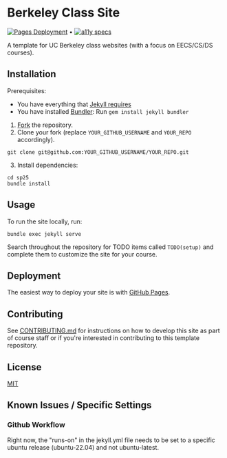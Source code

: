 # Berkeley Class Site

[![Pages Deployment](https://github.com/berkeley-cdss/berkeley-class-site/actions/workflows/jekyll.yml/badge.svg)](https://github.com/berkeley-cdss/berkeley-class-site/actions/workflows/jekyll.yml) •
[![a11y specs](https://github.com/berkeley-eecs/berkeley-class-site/actions/workflows/rspec.yml/badge.svg)](https://github.com/berkeley-eecs/berkeley-class-site/actions/workflows/rspec.yml)

A template for UC Berkeley class websites (with a focus on EECS/CS/DS courses).

## Installation

Prerequisites:

- You have everything that [Jekyll requires](https://jekyllrb.com/docs/installation/)
- You have installed [Bundler](https://bundler.io/): Run `gem install jekyll bundler`

1. [Fork](https://github.com/berkeley-eecs/berkeley-class-site/fork) the repository.
2. Clone your fork (replace `YOUR_GITHUB_USERNAME` and `YOUR_REPO` accordingly).
```
git clone git@github.com:YOUR_GITHUB_USERNAME/YOUR_REPO.git
```
3. Install dependencies:
```
cd sp25
bundle install
```

## Usage

To run the site locally, run:

```
bundle exec jekyll serve
```

Search throughout the repository for TODO items called `TODO(setup)` and complete them to customize the site for your course.

## Deployment

The easiest way to deploy your site is with [GitHub Pages](https://docs.github.com/en/pages/setting-up-a-github-pages-site-with-jekyll/about-github-pages-and-jekyll).

## Contributing

See [CONTRIBUTING.md](.github/CONTRIBUTING.md) for instructions on how to develop this site as part of course staff or if you're interested in contributing to this template repository.

## License

[MIT](LICENSE)


## Known Issues / Specific Settings

### Github Workflow

Right now, the "runs-on" in the jekyll.yml file needs to be set to a specific ubuntu release (ubuntu-22.04) and not ubuntu-latest.
